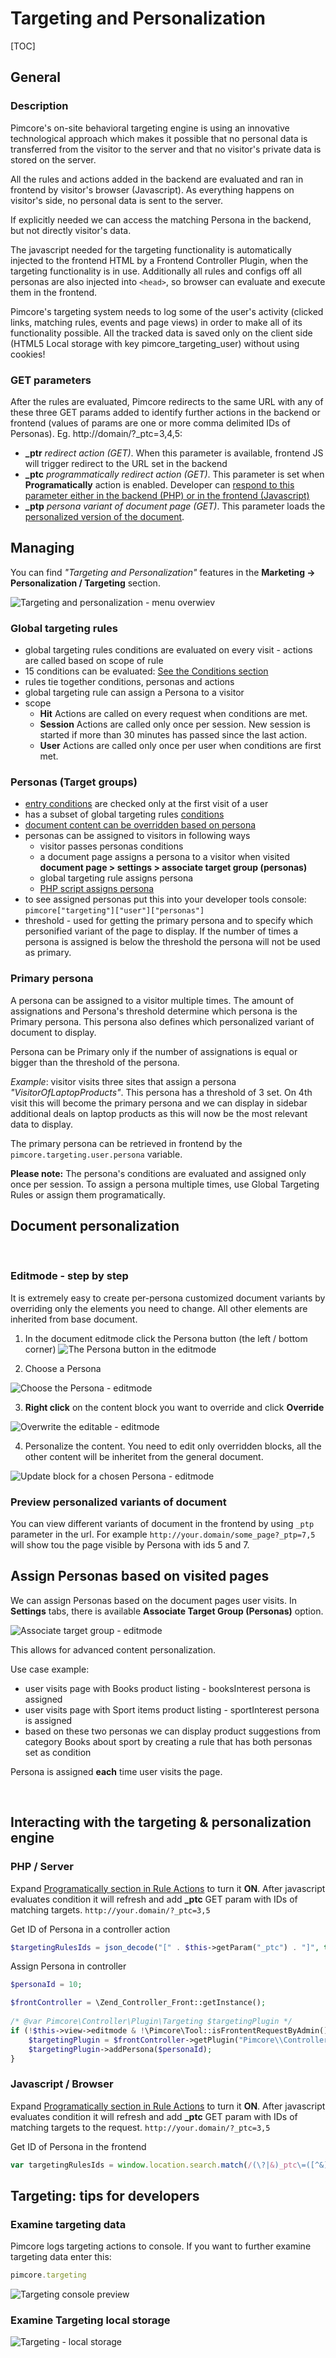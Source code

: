 # Targeting and Personalization

[TOC]

## General

### Description

Pimcore's on-site behavioral targeting engine is using an innovative technological approach which makes it possible that 
no personal data is transferred from the visitor to the server and that no visitor's private data is stored on the server.

All the rules and actions added in the backend are evaluated and ran in frontend by visitor's browser (Javascript). 
As everything happens on visitor's side, no personal data is sent to the server.

If explicitly needed we can access the matching Persona in the backend, but not directly visitor's data.

The javascript needed for the targeting functionality is automatically injected to the frontend HTML by a Frontend Controller 
Plugin, when the targeting functionality is in use. Additionally all rules and configs off all personas are also injected into `<head>`, so browser can evaluate and execute them in the frontend.

Pimcore's targeting system needs to log some of the user's activity (clicked links, matching rules, events and page views) in order to make all of its functionality possible. 
All the tracked data is saved only on the client side (HTML5 Local storage with key pimcore_targeting_user) without using cookies!

### GET parameters
After the rules are evaluated, Pimcore redirects to the same URL with any of these three GET params added to identify 
further actions in the backend or frontend (values of params are one or more comma delimited IDs of Personas). Eg. http://domain/?_ptc=3,4,5:

* **_ptr** *redirect action (GET)*. When this parameter is available, frontend JS will trigger redirect to the URL set in the backend
* **_ptc** *programmatically redirect action (GET)*. This parameter is set when **Programatically** action is enabled. Developer can [respond to this parameter either in the backend (PHP) or in the frontend (Javascript)](#Interacting_with_targeting_and_personalization_engine)
* **_ptp** *persona variant of document page (GET)*. This parameter loads the [personalized version of the document](#Document_personalization).

## Managing

You can find *"Targeting and Personalization"* features in the **Marketing -> Personalization / Targeting** section.

![Targeting and personalization - menu overwiev](../../img/targeting_menu_preview.png)

### Global targeting rules

* global targeting rules conditions are evaluated on every visit - actions are called based on scope of rule
* 15 conditions can be evaluated: [See the Conditions section](./02_Conditions.md)
* rules tie together conditions, personas and actions
* global targeting rule can assign a Persona to a visitor
* scope
    * **Hit** Actions are called on every request when conditions are met.
    * **Session** Actions are called only once per session. New session is started if more than 30 minutes has passed since the last action.
    * **User** Actions are called only once per user when conditions are first met.

### Personas (Target groups)

* [entry conditions](./02_Conditions.md) are checked only at the first visit of a user
* has a subset of global targeting rules [conditions](./02_Conditions.md)
* [document content can be overridden based on persona](#Document_personalization)
* personas can be assigned to visitors in following ways
    * visitor passes personas conditions
    * a document page assigns a persona to a visitor when visited **document page > settings > associate target group (personas)**
    * global targeting rule assigns persona
    * [PHP script assigns persona](#Interacting_with_targeting_and_personalization_engine)
* to see assigned personas put this into your developer tools console: `pimcore["targeting"]["user"]["personas"]`
* threshold - used for getting the primary persona and to specify which personified variant of the page to display. If the number of times a persona is assigned is below the threshold the persona will not be used as primary.

### Primary persona
A persona can be assigned to a visitor multiple times. The amount of assignations and Persona's threshold determine which persona is the Primary persona. 
This persona also defines which personalized variant of document to display.

Persona can be Primary only if the number of assignations is equal or bigger than the threshold of the persona.

*Example*: visitor visits three sites that assign a persona *"VisitorOfLaptopProducts"*. This persona has a threshold of 3 set. 
On 4th visit this will become the primary persona and we can display in sidebar additional deals on laptop products as this will now be the most relevant data to display.

The primary persona can be retrieved in frontend by the `pimcore.targeting.user.persona` variable.

**Please note:** The persona's conditions are evaluated and assigned only once per session. 
To assign a persona multiple times, use Global Targeting Rules or assign them programatically.

## Document personalization
<a name="Document_personalization">&nbsp;</a>

### Editmode - step by step

It is extremely easy to create per-persona customized document variants by overriding only the elements you need to change. 
All other elements are inherited from base document.

<div class="inline-imgs">

1. In the document editmode click the Persona button (the left / bottom corner) ![The Persona button in the editmode](../../img/targeting_personas_document_button.png)

</div>

2. Choose a Persona 

![Choose the Persona - editmode](../../img/targeting_editmode_choose_persona.png)

3. **Right click** on the content block you want to override and click **Override**

![Overwrite the editable - editmode](../../img/targeting_editmode_overwrite_the_editable.png)

4. Personalize the content. You need to edit only overridden blocks, all the other content will be inheritet from the general document.

![Update block for a chosen Persona - editmode](../../img/targeting_editmode_update_editable.png)

### Preview personalized variants of document

You can view different variants of document in the frontend by using `_ptp` parameter in the url. 
For example `http://your.domain/some_page?_ptp=7,5` will show tou the page visible by Persona with ids 5 and 7.

## Assign Personas based on visited pages

We can assign Personas based on the document pages user visits.
In **Settings** tabs, there is available **Associate Target Group (Personas)** option.

![Associate target group - editmode](../../img/targeting_editmode_associate_target_group.png)

This allows for advanced content personalization.

Use case example:

* user visits page with Books product listing - booksInterest persona is assigned
* user visits page with Sport items product listing - sportInterest persona is assigned
* based on these two personas we can display product suggestions from category Books about sport by creating a rule that has both personas set as condition

Persona is assigned **each** time user visits the page.

<a name="Interacting_with_targeting_and_personalization_engine">&nbsp;</a>
## Interacting with the targeting & personalization engine

### PHP / Server

Expand [Programatically section in Rule Actions](./04_Actions.md) to turn it **ON**. 
After javascript evaluates condition it will refresh and add **_ptc** GET param with IDs of matching targets.
```http://your.domain/?_ptc=3,5```

Get ID of Persona in a controller action

```php
$targetingRulesIds = json_decode("[" . $this->getParam("_ptc") . "]", true);
```

Assign Persona in controller

```php
$personaId = 10;

$frontController = \Zend_Controller_Front::getInstance();
 
/* @var Pimcore\Controller\Plugin\Targeting $targetingPlugin */
if (!$this->view->editmode & !\Pimcore\Tool::isFrontentRequestByAdmin()) {
    $targetingPlugin = $frontController->getPlugin("Pimcore\\Controller\\Plugin\\Targeting");
    $targetingPlugin->addPersona($personaId);
}
```

### Javascript / Browser

Expand [Programatically section in Rule Actions](./04_Actions.md) to turn it **ON**. 
After javascript evaluates condition it will refresh and add **_ptc** GET param with IDs of matching targets to the request.
```http://your.domain/?_ptc=3,5```

Get ID of Persona in the frontend

```javascript
var targetingRulesIds = window.location.search.match(/(\?|&)_ptc\=([^&]*)/)[2].split(",");
```

## Targeting: tips for developers

### Examine targeting data

Pimcore logs targeting actions to console. If you want to further examine targeting data enter this:

```javascript
pimcore.targeting
```

![Targeting console preview](../../img/targeting_console_preview.png)

### Examine Targeting local storage

![Targeting - local storage](../../img/targeting_local_storage.png)